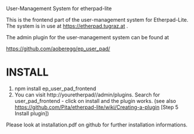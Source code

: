 User-Management System for etherpad-lite

This is the frontend part of the user-management system for Etherpad-Lite. The system is in use at https://etherpad.tugraz.at . 

The admin plugin for the user-management system can be found at

https://github.com/aoberegg/ep_user_pad/


INSTALL
=======

1) npm install ep_user_pad_frontend
2) You can visit http://youretherpad//admin/plugins. Search for user_pad_frontend - click on install and the plugin works.
(see also https://github.com/Pita/etherpad-lite/wiki/Creating-a-plugin   [Step 5 Install plugin])


Please look at installation.pdf on github for further installation informations. 
